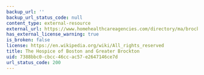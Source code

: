 ```yaml
---
backup_url: ''
backup_url_status_code: null
content_type: external-resource
external_url: https://www.homehealthcareagencies.com/directory/ma/brockton/hospice-of-boston-and-hospice-of-greater-brockton/62001/
has_external_license_warning: true
is_broken: false
license: https://en.wikipedia.org/wiki/All_rights_reserved
title: The Hospice of Boston and Greater Brockton
uid: 7388bbc0-cbcc-46cc-ac57-e2647146ce7d
url_status_code: 200
---
```

